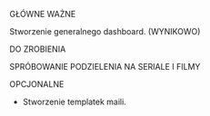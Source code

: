 GŁÓWNE WAŻNE

Stworzenie generalnego dashboard. (WYNIKOWO)

DO ZROBIENIA

SPRÓBOWANIE PODZIELENIA NA SERIALE I FILMY

OPCJONALNE

- Stworzenie templatek maili.
